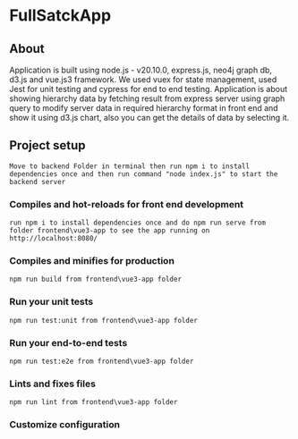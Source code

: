 # FullSatckApp

## About
Application is built using node.js - v20.10.0, express.js, neo4j graph db, d3.js and vue.js3 framework.
We used vuex for state management, used Jest for unit testing and cypress for end to end testing. Application is about showing hierarchy data by fetching result from express server using graph query to modify server data in required hierarchy format in front end and show it using d3.js chart, also you can get the details of data by selecting it.

## Project setup
```
Move to backend Folder in terminal then run npm i to install dependencies once and then run command "node index.js" to start the backend server
```

### Compiles and hot-reloads for front end development
```
run npm i to install dependencies once and do npm run serve from folder frontend\vue3-app to see the app running on http://localhost:8080/
```

### Compiles and minifies for production
```
npm run build from frontend\vue3-app folder 
```

### Run your unit tests
```
npm run test:unit from frontend\vue3-app folder
```

### Run your end-to-end tests
```
npm run test:e2e from frontend\vue3-app folder
```

### Lints and fixes files
```
npm run lint from frontend\vue3-app folder
```

### Customize configuration

